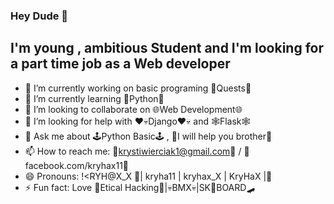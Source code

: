 ### Hey Dude 👋
## I'm young , ambitious Student and I'm looking for a part time job as a Web developer
- 🔭 I’m currently working on basic programing 📕Quests📕
- 🌱 I’m currently learning 🐍Python🐍
- 👯 I’m looking to collaborate on 🌐Web Development🌐
- 🤔 I’m looking for help with ❤💀Django❤💀 and 🕸️Flask🕸️
- 💬 Ask me about 🕹️Python Basic🕹️ , 🦾I will help you brother🦾
- 📫 How to reach me: 📧krystiwierciak1@gmail.com📧 / 📇facebook.com/kryhax11📇
- 😄 Pronouns: !<RYH@X_X 📛| kryha11 | kryhax_X | KryHaX |📛
- ⚡ Fun fact: Love 🤖Etical Hacking🤖|💀BMX💀|SK🎱BOARD🛹

